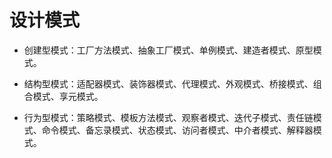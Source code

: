 # 设计模式

* 创建型模式：工厂方法模式、抽象工厂模式、单例模式、建造者模式、原型模式。

* 结构型模式：适配器模式、装饰器模式、代理模式、外观模式、桥接模式、组合模式、享元模式。

* 行为型模式：策略模式、模板方法模式、观察者模式、迭代子模式、责任链模式、命令模式、备忘录模式、状态模式、访问者模式、中介者模式、解释器模式。
